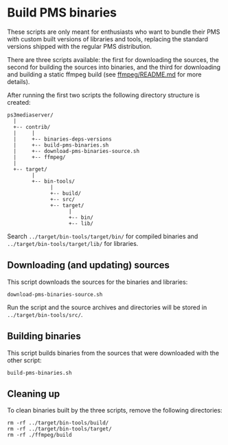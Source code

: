 # Build PMS binaries

These scripts are only meant for enthusiasts who want to bundle their PMS with
custom built versions of libraries and tools, replacing the standard versions
shipped with the regular PMS distribution.

There are three scripts available: the first for downloading the sources, the
second for building the sources into binaries, and the third for downloading
and building a static ffmpeg build (see
[ffmpeg/README.md](https://github.com/ps3mediaserver/ps3mediaserver/tree/master/contrib/ffmpeg)
for more details).

After running the first two scripts the following directory structure is created:

    ps3mediaserver/
      |
      +-- contrib/
      |     |
      |     +-- binaries-deps-versions
      |     +-- build-pms-binaries.sh
      |     +-- download-pms-binaries-source.sh 
      |     +-- ffmpeg/
      |
      +-- target/
            |
            +-- bin-tools/
                  |
                  +-- build/
                  +-- src/
                  +-- target/
                        |
                        +-- bin/
                        +-- lib/

Search `../target/bin-tools/target/bin/` for compiled binaries and
`../target/bin-tools/target/lib/` for libraries.

## Downloading (and updating) sources
This script downloads the sources for the binaries and libraries:

    download-pms-binaries-source.sh

Run the script and the source archives and directories will be stored in
`../target/bin-tools/src/`.


## Building binaries
This script builds binaries from the sources that were downloaded with the
other script:

    build-pms-binaries.sh


## Cleaning up
To clean binaries built by the three scripts, remove the following directories:

    rm -rf ../target/bin-tools/build/
    rm -rf ../target/bin-tools/target/
    rm -rf ./ffmpeg/build
